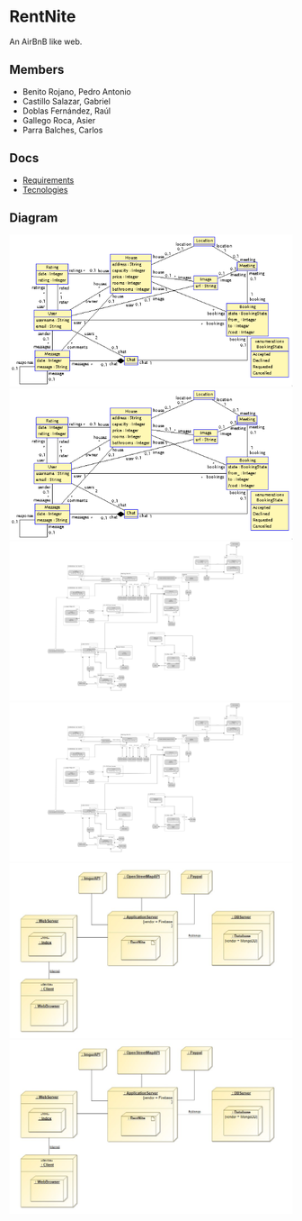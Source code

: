 # RentNite

An AirBnB like web.

## Members

- Benito Rojano, Pedro Antonio
- Castillo Salazar, Gabriel
- Doblas Fernández, Raúl
- Gallego Roca, Asier
- Parra Balches, Carlos

## Docs 

- [Requirements](docs/requirements.md)
- [Tecnologies](docs/technology.md)

## Diagram

![USE](img/use.png)
![USE diagram](img/use.png)
![IFML](img/ifml.png)
![IFML diagram](img/ifml.png)
![Deployment](img/DeploymentDiagram.jpg)
![Deployment diagram](img/DeploymentDiagram.jpg)
